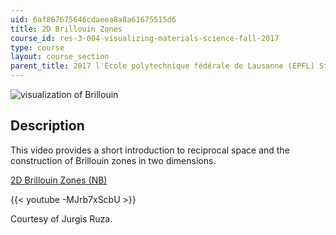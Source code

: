 ```yaml
---
uid: 6af867675646cdaeea8a8a61675515d6
title: 2D Brillouin Zones
course_id: res-3-004-visualizing-materials-science-fall-2017
type: course
layout: course_section
parent_title: 2017 l'École polytechnique fédérale de Lausanne (EPFL) Student Projects
---
```


![visualization of Brillouin](https://open-learning-course-data-production.s3.amazonaws.com/res-3-004-visualizing-materials-science-fall-2017/3754becedaea478157007d01ce1f312e_MITRES_3_004F17_29_ruza.jpg)

Description
-----------

This video provides a short introduction to reciprocal space and the construction of Brillouin zones in two dimensions.

[2D Brillouin Zones (NB)](https://open-learning-course-data-production.s3.amazonaws.com/res-3-004-visualizing-materials-science-fall-2017/2130ae925f354d9e3661efc6dfaae45a_2017EPFL_ruza.nb)

{{< youtube -MJrb7xScbU >}}

Courtesy of Jurgis Ruza.